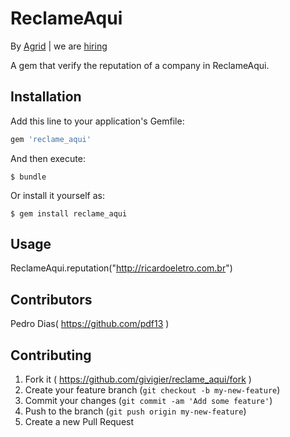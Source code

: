 # ReclameAqui
By [Agrid](http://agrid.com.br) | we are [hiring](http://agrid.com.br)

A gem that verify the reputation of a company in ReclameAqui.

## Installation

Add this line to your application's Gemfile:

```ruby
gem 'reclame_aqui'
```

And then execute:

    $ bundle

Or install it yourself as:

    $ gem install reclame_aqui

## Usage

ReclameAqui.reputation("http://ricardoeletro.com.br")

## Contributors
Pedro Dias( https://github.com/pdf13 )

## Contributing

1. Fork it ( https://github.com/givigier/reclame_aqui/fork )
2. Create your feature branch (`git checkout -b my-new-feature`)
3. Commit your changes (`git commit -am 'Add some feature'`)
4. Push to the branch (`git push origin my-new-feature`)
5. Create a new Pull Request
